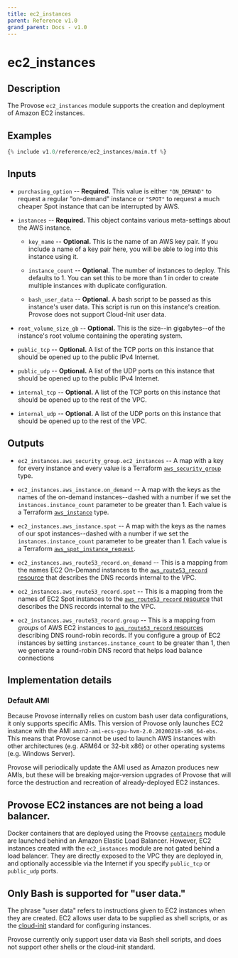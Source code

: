 ```yaml
---
title: ec2_instances
parent: Reference v1.0
grand_parent: Docs - v1.0
---
```


# ec2_instances

## Description

The Provose `ec2_instances` module supports the creation and deployment of Amazon EC2 instances.

## Examples

```terraform
{% include v1.0/reference/ec2_instances/main.tf %}
```

## Inputs

- `purchasing_option` -- **Required.** This value is either `"ON_DEMAND"` to request a regular "on-demand" instance or `"SPOT"` to request a much cheaper Spot instance that can be interrupted by AWS.

- `instances` -- **Required.** This object contains various meta-settings about the AWS instance.

  - `key_name` -- **Optional.** This is the name of an AWS key pair. If you include a name of a key pair here, you will be able to log into this instance using it.

  - `instance_count` -- **Optional.** The number of instances to deploy. This defaults to 1. You can set this to be more than 1 in order to create multiple instances with duplicate configuration.

  - `bash_user_data` -- **Optional.** A bash script to be passed as this instance's user data. This script is run on this instance's creation. Provose does not support Cloud-Init user data.

- `root_volume_size_gb` -- **Optional.** This is the size--in gigabytes--of the instance's root volume containing the operating system.

- `public_tcp` -- **Optional.** A list of the TCP ports on this instance that should be opened up to the public IPv4 Internet.

- `public_udp` -- **Optional.** A list of the UDP ports on this instance that should be opened up to the public IPv4 Internet.

- `internal_tcp` -- **Optional.** A list of the TCP ports on this instance that should be opened up to the rest of the VPC.

- `internal_udp` -- **Optional.** A list of the UDP ports on this instance that should be opened up to the rest of the VPC.

## Outputs

- `ec2_instances.aws_security_group.ec2_instances` -- A map with a key for every instance and every value is a Terraform [`aws_security_group`](https://www.terraform.io/docs/providers/aws/r/security_group.html) type.

- `ec2_instances.aws_instance.on_demand` -- A map with the keys as the names of the on-demand instances--dashed with a number if we set the `instances.instance_count` parameter to be greater than 1. Each value is a Terraform [`aws_instance`](https://www.terraform.io/docs/providers/aws/r/instance.html) type.

- `ec2_instances.aws_instance.spot` -- A map with the keys as the names of our spot instances--dashed with a number if we set the `instances.instance_count` parameter to be greater than 1. Each value is a Terraform [`aws_spot_instance_request`](https://www.terraform.io/docs/providers/aws/r/spot_instance_request.html).

- `ec2_instances.aws_route53_record.on_demand` -- This is a mapping from the names EC2 On-Demand instances to the [`aws_route53_record` resource](https://www.terraform.io/docs/providers/aws/r/route53_record.html) that describes the DNS records internal to the VPC.

- `ec2_instances.aws_route53_record.spot` -- This is a mapping from the names of EC2 Spot instances to the [`aws_route53_record` resource](https://www.terraform.io/docs/providers/aws/r/route53_record.html) that describes the DNS records internal to the VPC.

- `ec2_instances.aws_route53_record.group` -- This is a mapping from _groups_ of AWS EC2 instances to [`aws_route53_record` resources](https://www.terraform.io/docs/providers/aws/r/route53_record.html) describing DNS round-robin records. If you configure a group of EC2 instances by setting `instances.instance_count` to be greater than 1, then we generate a round-robin DNS record that helps load balance connections

## Implementation details

### Default AMI

Because Provose internally relies on custom bash user data configurations, it only supports
specific AMIs. This version of Provose only launches EC2 instance with the AMI
`amzn2-ami-ecs-gpu-hvm-2.0.20200218-x86_64-ebs`. This means that Provose cannot be used to
launch AWS instances with other architectures (e.g. ARM64 or 32-bit x86) or other operating
systems (e.g. Windows Server).

Provose will periodically update the AMI used as Amazon produces new AMIs, but these
will be breaking major-version upgrades of Provose that will force the destruction
and recreation of already-deployed EC2 instances.

## Provose EC2 instances are not being a load balancer.

Docker containers that are deployed using the Proovse [`containers`](../containers/) module are launched behind an Amazon Elastic Load Balancer. However, EC2 instances created with the `ec2_instances` module are not gated behind a load balancer. They are directly exposed to the VPC they are deployed in, and optionally accessible via the Internet if you specify `public_tcp` or `public_udp` ports.

## Only Bash is supported for "user data."

The phrase "user data" refers to instructions given to EC2 instances when they are created. EC2 allows user data to be supplied as shell scripts, or as the [cloud-init](https://cloudinit.readthedocs.io/en/latest/) standard for configuring instances.

Provose currently only support user data via Bash shell scripts, and does not support other shells or the cloud-init standard.
